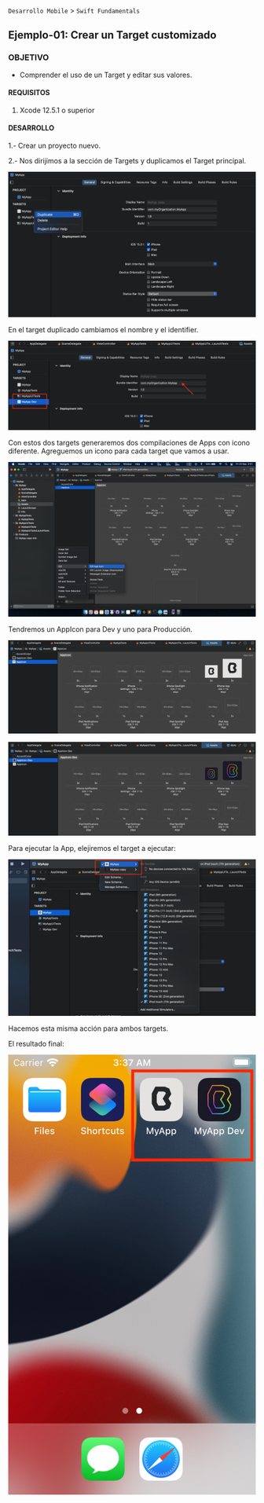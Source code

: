 
`Desarrollo Mobile` > `Swift Fundamentals`

## Ejemplo-01: Crear un Target customizado 

### OBJETIVO

- Comprender el uso de un Target y editar sus valores.

#### REQUISITOS

1. Xcode 12.5.1 o superior

#### DESARROLLO

1.- Crear un proyecto nuevo.

2.- Nos dirijimos a la sección de Targets y duplicamos el Target principal.

![](1.png)

En el target duplicado cambiamos el nombre y el identifier.

![](2.png)

Con estos dos targets generaremos dos compilaciones de Apps con icono diferente. Agreguemos un icono para cada target que vamos a usar.

![](3.png)

Tendremos un AppIcon para Dev y uno para Producción.

![](4.png)

![](5.png)

Para ejecutar la App, elejiremos el target a ejecutar:

![](6.png)

Hacemos esta misma acción para ambos targets.

El resultado final:

![](apps.png)

